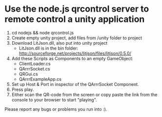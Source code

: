 Use the node.js qrcontrol server to remote control a unity application
======================================================================

1. cd nodejs && node qrcontrol.js
2. Create empty unity project, add files from /unity folder to project
3. Download LitJson.dll, also put into unity project
    - LitJson.dll is in the bin folder:
      http://sourceforge.net/projects/litjson/files/litjson/0.5.0/
4. Add these Scripts as Components to an empty GameObject:
    - ClientLoader.cs
    - QArrrSocket.cs
    - QRGui.cs
    - QArrrExampleApp.cs
5. Set up Host & Port in inspector of the QArrrSocket Component.
6. Press play.
7. Either scan the QR-code from the screen or copy paste the link from the
console to your browser to start "playing".

Please report any bugs or problems you run into :).
